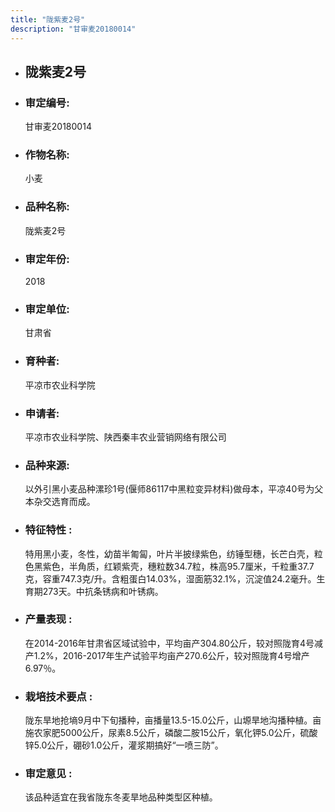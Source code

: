```yaml
---
title: "陇紫麦2号"
description: "甘审麦20180014"
---
```

* ## 陇紫麦2号
* ###  审定编号:  
   甘审麦20180014

*  ### 作物名称:  
   小麦

*   ###  品种名称: 
    陇紫麦2号

*   ### 审定年份: 
    2018

*   ### 审定单位:  
    甘肃省

*   ### 育种者:  
    平凉市农业科学院  

*   ### 申请者:  
    平凉市农业科学院、陕西秦丰农业营销网络有限公司

*   ### 品种来源:  
    以外引黑小麦品种漯珍1号(偃师86117中黑粒变异材料)做母本，平凉40号为父本杂交选育而成。

*   ### 特征特性 : 
    特用黑小麦，冬性，幼苗半匍匐，叶片半披绿紫色，纺锤型穗，长芒白壳，粒色黑紫色，半角质，红颖紫壳，穗粒数34.7粒，株高95.7厘米，千粒重37.7克，容重747.3克/升。含粗蛋白14.03%，湿面筋32.1%，沉淀值24.2毫升。生育期273天。中抗条锈病和叶锈病。

*   ### 产量表现 : 
    在2014-2016年甘肃省区域试验中，平均亩产304.80公斤，较对照陇育4号减产1.2%，2016-2017年生产试验平均亩产270.6公斤，较对照陇育4号增产6.97％。

*   ### 栽培技术要点 : 
    陇东旱地抢墒9月中下旬播种，亩播量13.5-15.0公斤，山塬旱地沟播种植。亩施农家肥5000公斤，尿素8.5公斤，磷酸二胺15公斤，氧化钾5.0公斤，硫酸锌5.0公斤，硼砂1.0公斤，灌浆期搞好“一喷三防”。

*   ### 审定意见 : 
    该品种适宜在我省陇东冬麦旱地品种类型区种植。
